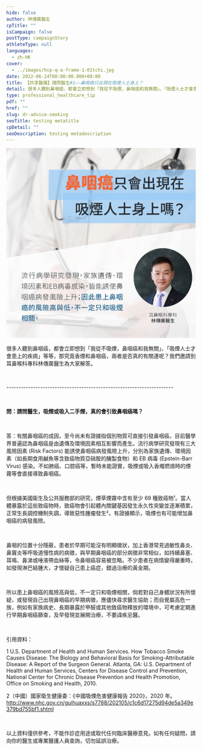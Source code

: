 ```yaml
---
hide: false
author: 林傳廣醫生
cpTitle: ""
isCampaign: false
postType: campaignStory
athleteType: null
languages:
  - zh-HK
cover:
  - ../images/hcp-q-a-frame-1-01tchi.jpg
date: 2022-06-24T00:00:00.000+08:00
title: 【共享醫識】請問醫生#1——鼻咽癌只出現在吸煙人士身上？
detail: 很多人聽到鼻咽癌，都會立即想到「我從不吸煙，鼻咽癌和我無關」、「吸煙人士才會患上的疾病」等等，那究竟香煙和鼻咽癌，兩者是否真的有關連呢？我們邀請到耳鼻喉科專科林傳廣醫生為大家解答。
type: professional_healthcare_tip
pdf: ""
href: ""
slug: dr-advice-smoking
seoTitle: testing metatitle
cpDetail: ""
seoDescription: testing metadescription
---
```

![](../images/hcp-q-a-q1-smoking-v4-01.jpg)

很多人聽到鼻咽癌，都會立即想到「我從不吸煙，鼻咽癌和我無關」、「吸煙人士才會患上的疾病」等等，那究竟香煙和鼻咽癌，兩者是否真的有關連呢？我們邀請到耳鼻喉科專科林傳廣醫生為大家解答。

<br/>

\---------------------------------------------------------------------

<br/>

**問：請問醫生，吸煙或吸入二手煙，真的會引致鼻咽癌嗎？**

<br/>

答：有關鼻咽癌的成因，至今尚未有證據指個別物質可直接引發鼻咽癌，目前醫學界普遍認為鼻咽癌是由遺傳及環境因素相互影響而產生。流行病學研究發現有三大風險因素 (Risk Factors) 能誘使鼻咽癌病發風險上升，分別為家族遺傳、環境因素（如長期食用鹹魚等含致癌物質亞硝胺的醃製食物）和 EB 病毒 (Epstein-Barr Virus) 感染。不如肺癌、口腔癌等，暫時未能證實，吸煙或吸入香燭燃燒時的煙霧等會直接導致鼻咽癌。

<br/>

但根據美國衛生及公共服務部的研究，煙草煙霧中含有至少 69 種致癌物¹。當人體暴露於這些致癌物時，致癌物會引起體內關鍵基因發生永久性突變並逐漸積累，正常生長調控機制失調，導致惡性腫瘤發生²。有證據顯示，吸煙也有可能增加鼻咽癌的病發風險。

<br/>

鼻咽的位置十分隱蔽，患者於早期可能沒有明顯徵狀，加上香港常見過敏性鼻炎、鼻竇炎等呼吸道慢性病的病徵，與早期鼻咽癌的部分病徵非常相似，如持續鼻塞、耳鳴、鼻涕或唾液帶血絲等，令鼻咽癌容易被忽略。不少患者在病情變得嚴重時，如發現淋巴結腫大，才懷疑自己患上癌症，錯過治療的黃金期。

<br/>

所以患上鼻咽癌的風險高與低，不一定只和吸煙相關，倘若對自己身體狀況有所懷疑，或發現自己出現鼻咽癌的早期病徵，應儘快尋求醫生協助；而自覺屬高危一族，例如有家族病史、長期暴露於甲醛或其他致癌物釋放的環境中，可考慮定期進行早期鼻咽癌篩查，及早發現並展開治療，不要諱疾忌醫。

<br/>

引用資料：

1 U.S. Department of Health and Human Services. How Tobacco Smoke Causes Disease: The Biology and Behavioral Basis for Smoking-Attributable Disease: A Report of the Surgeon General. Atlanta, GA: U.S. Department of Health and Human Services, Centers for Disease Control and Prevention, National Center for Chronic Disease Prevention and Health Promotion, Office on Smoking and Health, 2010.

2（中國）國家衛生健康委：《中國吸煙危害健康報告 2020》，2020 年。http://www.nhc.gov.cn/guihuaxxs/s7788/202105/c1c6d17275d94de5a349e379bd755bf1.shtml

<br/>

以上資料僅供參考，不能作診症用途或取代任何臨床醫療意見。如有任何疑問，請向你的醫生或專業醫護人員查詢，切勿延誤治療。